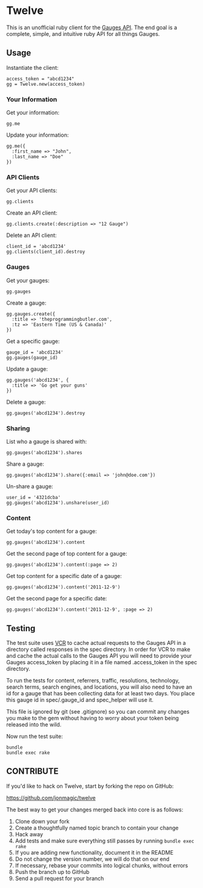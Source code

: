 Twelve
==================

This is an unofficial ruby client for the [Gauges API](http://get.gaug.es/documentation/api/). The end goal is a complete, simple, and intuitive ruby API for all things Gauges.

Usage
-----

Instantiate the client:

    access_token = "abcd1234"
    gg = Twelve.new(access_token)

### Your Information

Get your information:

    gg.me

Update your information:

    gg.me({
      :first_name => "John",
      :last_name => "Doe"
    })

### API Clients

Get your API clients:

    gg.clients

Create an API client:

    gg.clients.create(:description => "12 Gauge")

Delete an API client:

    client_id = 'abcd1234'
    gg.clients(client_id).destroy

### Gauges

Get your gauges:

    gg.gauges

Create a gauge:

    gg.gauges.create({
      :title => 'theprogrammingbutler.com',
      :tz => 'Eastern Time (US & Canada)'
    })

Get a specific gauge:

    gauge_id = 'abcd1234'
    gg.gauges(gauge_id)

Update a gauge:

    gg.gauges('abcd1234', {
      :title => 'Go get your guns'
    })

Delete a gauge:

    gg.gauges('abcd1234').destroy

### Sharing

List who a gauge is shared with:

    gg.gauges('abcd1234').shares

Share a gauge:

    gg.gauges('abcd1234').share({:email => 'john@doe.com'})

Un-share a gauge:

    user_id = '4321dcba'
    gg.gauges('abcd1234').unshare(user_id)

### Content

Get today's top content for a gauge:

    gg.gauges('abcd1234').content

Get the second page of top content for a gauge:

    gg.gauges('abcd1234').content(:page => 2)

Get top content for a specific date of a gauge:

    gg.gauges('abcd1234').content('2011-12-9')

Get the second page for a specific date:

    gg.gauges('abcd1234').content('2011-12-9', :page => 2)

Testing
-------

The test suite uses [VCR](https://github.com/myronmarston/vcr) to cache actual requests to the Gauges API in a directory called responses in the spec directory. In order for VCR to make and cache the actual calls to the Gauges API you will need to provide your Gauges access_token by placing it in a file named .access_token in the spec directory.

To run the tests for content, referrers, traffic, resolutions, technology, search terms, search engines, and locations, you will also need to have an id for a gauge that has been collecting data for at least two days. You place this gauge id in spec/.gauge_id and spec_helper will use it.

This file is ignored by git (see .gitignore) so you can commit any changes you make to the gem without having to worry about your token being released into the wild.

Now run the test suite:

    bundle
    bundle exec rake

CONTRIBUTE
----------

If you'd like to hack on Twelve, start by forking the repo on GitHub:

https://github.com/jonmagic/twelve

The best way to get your changes merged back into core is as follows:

1. Clone down your fork
1. Create a thoughtfully named topic branch to contain your change
1. Hack away
1. Add tests and make sure everything still passes by running `bundle exec rake`
1. If you are adding new functionality, document it in the README
1. Do not change the version number, we will do that on our end
1. If necessary, rebase your commits into logical chunks, without errors
1. Push the branch up to GitHub
1. Send a pull request for your branch